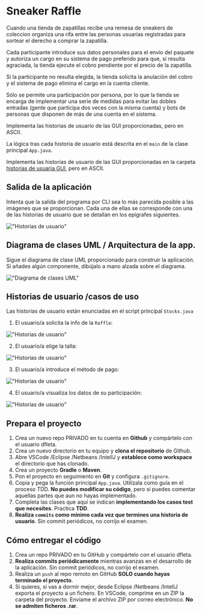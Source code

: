 Sneaker Raffle
==============

Cuando una tienda de zapatillas recibe una remesa de sneakers de coleccion organiza una rifa entre las personas usuarias registradas para sortear el derecho a comprar la zapatilla.

Cada participante introduce sus datos personales para el envío del paquete y autoriza un cargo en su sistema de pago preferido para que, si resulta agraciada, la tienda ejecute el cobro pendiente por el precio de la zapatilla.
  
Si la participante no resulta elegida, la tienda solicita la anulación del cobro y el sistema de pago elimina el cargo en la cuenta cliente.

Sólo se permite una participación por persona, por lo que la tienda se  encarga de implementar
una serie de medidas para evitar las dobles entradas (gente que participa dos veces con la misma cuenta) y bots de personas que disponen de más de una cuenta en el sistema.

Implementa las historias de usuario de las GUI proporcionadas, pero en ASCII.

La lógica tras cada historia de usuario está descrita en el `main` de la clase principal `App.java`.

Implementa las historias de usuario de las GUI proporcionadas en la carpeta [historias de usuaria GUI](https://github.com/dfleta/stockx-ascii/tree/master/historias_de_usuaria_GUI), pero en ASCII.


 ## Salida de la aplicación

Intenta que la salida del programa por CLI sea lo más parecida posible a las imágenes que se proporcionan. Cada una de ellas se corresponde con una de las historias de usuario que se detallan en los epígrafes siguientes.

!["Historias de usuario"](./images/salida_CLI/ui_01.png "output ASCII CLI")


## Diagrama de clases UML / Arquitectura de la app.

Sigue el diagrama de clase UML proporcionado para construir la aplicación.
Si añades algún componente, dibújalo a mano alzada sobre el diagrama.

!["Diagrama de clases UML"](../images/../sneaker-raffle/images/diagrama_de_clases_UML.png)


## Historias de usuario /casos de uso

Las historias de usuario están enunciadas en el script principal `Stockx.java`

1. El usuario/a solicita la info de la `Raffle`:

!["Historias de usuario"](./images/user_stories/US_01.jpg "printar raffle")

2. El usuario/a elige la talla:

!["Historias de usuario"](./images/user_stories/US_02.jpg "elegir talla")

3. El usuario/a introduce el método de pago:

!["Historias de usuario"](./images/user_stories/US_03.jpg "seleccionar metodo de pago")

4. El usuario/a visualiza los datos de su participación:

!["Historias de usuario"](./images/user_stories/US_04.jpg "printar participacion")


## Prepara el proyecto

 1. Crea un nuevo repo PRIVADO en tu cuenta en **Github** y compártelo con el usuario dfleta.
 2. Crea un nuevo directorio en tu equipo y **clona el repositorio** de Github.
 3. Abre VSCode /Eclipse /Netbeans /IntelIJ y **establece como workspace** el directorio que has clonado.
 4. Crea un proyecto **Gradle** o **Maven**.
 5. Pon el proyecto en seguimiento en **Git** y configura `.gitignore`.
 6. Copia y pega la función principal `App.java`. Utilízala como guía en el proceso TDD. **No puedes modificar su código**, pero sí puedes comentar aquellas partes que aun no hayas implementado.
 7. Completa las clases que aquí se indican **implementando los casos test que necesites**. Practica **TDD**.
 8. **Realiza `commits` como mínimo cada vez que termines una historia de usuario**. Sin commit periódicos, no corrijo el examen.


 ## Cómo entregar el código

 1. Crea un repo PRIVADO en tu GitHub y compártelo con el usuario dfleta.
 2. **Realiza commits periódicamente** mientras avanzas en el desarrollo de la aplicación. Sin commit periódicos, no corrijo el examen.
 3. Realiza un `push` al repo remoto en GitHub **SOLO cuando hayas terminado el proyecto**.
 3. Si quieres, si vas a dormir mejor, desde Eclipse /Netbeans /IntelIJ exporta el proyecto a un fichero. En VSCode, comprime en un ZIP la carpeta del proyecto. Envíame el archivo ZIP por correo electrónico. **No se admiten ficheros .rar**.


